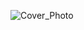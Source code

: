 ![Cover_Photo](https://user-images.githubusercontent.com/53957795/147171835-7d3bbe5a-c5b3-4b1f-98e0-73f472380a13.png)
